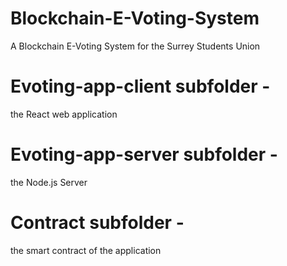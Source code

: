 # Blockchain-E-Voting-System
A Blockchain E-Voting System for the Surrey Students Union

# Evoting-app-client subfolder - 
the React web application

# Evoting-app-server subfolder -
the Node.js Server

# Contract subfolder -
the smart contract of the application
